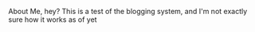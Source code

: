 About Me, hey? 
This is a test of the blogging system, and I'm not exactly sure how it works as of yet
